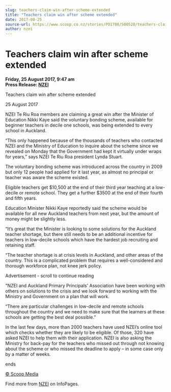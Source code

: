 ```yaml
---
slug: teachers-claim-win-after-scheme-extended
title: "Teachers claim win after scheme extended"
date: 2017-08-25
source-url: https://www.scoop.co.nz/stories/PO1708/S00520/teachers-claim-win-after-scheme-extended.htm
author: nzei
---
```

Teachers claim win after scheme extended
========================================

**Friday, 25 August 2017, 9:47 am**  
**Press Release: [NZEI](https://info.scoop.co.nz/NZEI)**

Teachers claim win after scheme extended

25 August 2017

NZEI Te Riu Roa members are claiming a great win after the Minister of Education Nikki Kaye said the voluntary bonding scheme, available for beginner teachers in decile one schools, was being extended to every school in Auckland.

“This only happened because of the thousands of teachers who contacted NZEI and the Ministry of Education to inquire about the scheme since we revealed on Monday that the Government had kept it virtually under wraps for years,” says NZEI Te Riu Roa president Lynda Stuart.

The voluntary bonding scheme was introduced across the country in 2009 but only 12 people had applied for it last year, as almost no principal or teacher was aware the scheme existed.

Eligible teachers get $10,500 at the end of their third year teaching at a low-decile or remote school. They get a further $3500 at the end of their fourth and fifth years.

Education Minister Nikki Kaye reportedly said the scheme would be available for all new Auckland teachers from next year, but the amount of money might be slightly less.

“It’s great that the Minister is looking to some solutions for the Auckland teacher shortage, but there still needs to be an additional incentive for teachers in low-decile schools which have the hardest job recruiting and retaining staff.

“The teacher shortage is at crisis levels in Auckland, and other areas of the country. This is a complicated problem that requires a well-considered and thorough workforce plan, not knee jerk policy.

Advertisement - scroll to continue reading





"NZEI and Auckland Primary Principals' Association have been working with others on solutions to the crisis and we look forward to working with the Ministry and Government on a plan that will work.

“There are particular challenges in low-decile and remote schools throughout the country and we need to make sure that the learners at these schools are getting the best deal possible.”

In the last few days, more than 2000 teachers have used NZEI’s online tool which checks whether they are likely to be eligible. Of those, 320 have asked NZEI to help them with their application. NZEI is also asking the Ministry for back-pay for the teachers who missed out through not knowing about the scheme or who missed the deadline to apply – in some case only by a matter of weeks.

  
ends

[© Scoop Media](http://www.scoop.co.nz/about/terms.html)

Find more from [NZEI](https://info.scoop.co.nz/NZEI) on InfoPages.